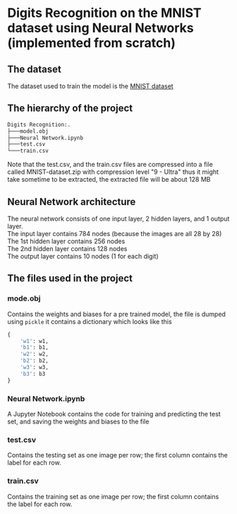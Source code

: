 # Digits Recognition on the MNIST dataset using Neural Networks (implemented from scratch)
## The dataset
The dataset used to train the model is the [MNIST dataset](http://yann.lecun.com/exdb/mnist/)
## The hierarchy of the project
```bash
Digits Recognition:.
├───model.obj
├───Neural Network.ipynb
├───test.csv
└───train.csv
```
Note that the test.csv, and the train.csv files are compressed into a file called MNIST-dataset.zip with compression level "9 - Ultra" thus it might take sometime to be extracted, the extracted file will be about 128 MB
## Neural Network architecture
The neural network consists of one input layer, 2 hidden layers, and 1 output layer. <br/>
The input layer contains 784 nodes (because the images are all 28 by 28) <br/>
The 1st hidden layer contains 256 nodes <br/>
The 2nd hidden layer contains 128 nodes <br/>
The output layer contains 10 nodes (1 for each digit) <br/>
## The files used in the project
### mode.obj
Contains the weights and biases for a pre trained model, the file is dumped using ```pickle``` it contains a dictionary which looks like this
```python
{
    'w1': w1,
    'b1': b1,
    'w2': w2,
    'b2': b2,
    'w3': w3,
    'b3': b3
}
```
### Neural Network.ipynb
A Jupyter Notebook contains the code for training and predicting the test set, and saving the weights and biases to the file
### test.csv
Contains the testing set as one image per row; the first column contains the label for each row.
### train.csv
Contains the training set as one image per row; the first column contains the label for each row.

